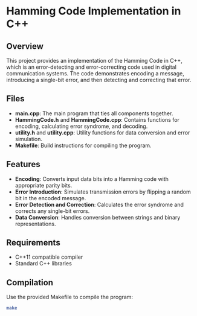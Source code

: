 # Hamming Code Implementation in C++

## Overview
This project provides an implementation of the Hamming Code in C++, which is an error-detecting and error-correcting code used in digital communication systems. The code demonstrates encoding a message, introducing a single-bit error, and then detecting and correcting that error.

## Files
- **main.cpp**: The main program that ties all components together.
- **HammingCode.h** and **HammingCode.cpp**: Contains functions for encoding, calculating error syndrome, and decoding.
- **utility.h** and **utility.cpp**: Utility functions for data conversion and error simulation.
- **Makefile**: Build instructions for compiling the program.

## Features
- **Encoding**: Converts input data bits into a Hamming code with appropriate parity bits.
- **Error Introduction**: Simulates transmission errors by flipping a random bit in the encoded message.
- **Error Detection and Correction**: Calculates the error syndrome and corrects any single-bit errors.
- **Data Conversion**: Handles conversion between strings and binary representations.

## Requirements
- C++11 compatible compiler
- Standard C++ libraries

## Compilation
Use the provided Makefile to compile the program:

```bash
make
